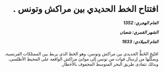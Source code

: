 <h1 dir="rtl">افتتاح الخط الحديدي بين مراكش وتونس .</h1>

<h5 dir="rtl">العام الهجري:  1352

الشهر القمري: شعبان

العام الميلادي: 1933</h5>

<p dir="rtl">افتُتِحَ الخَطُّ الحديدي بين مراكش وتونس، وهو الخط الذي يربط بين الممتلكات الفرنسية، ويمكِّنُها من إرسال قوات من تونس إلى موانئ مراكش الواقعة على المحيط الأطلسي، وبذلك تتفادى طريق البحر المتوسط المحفوف بالأخطار.</p></br>
